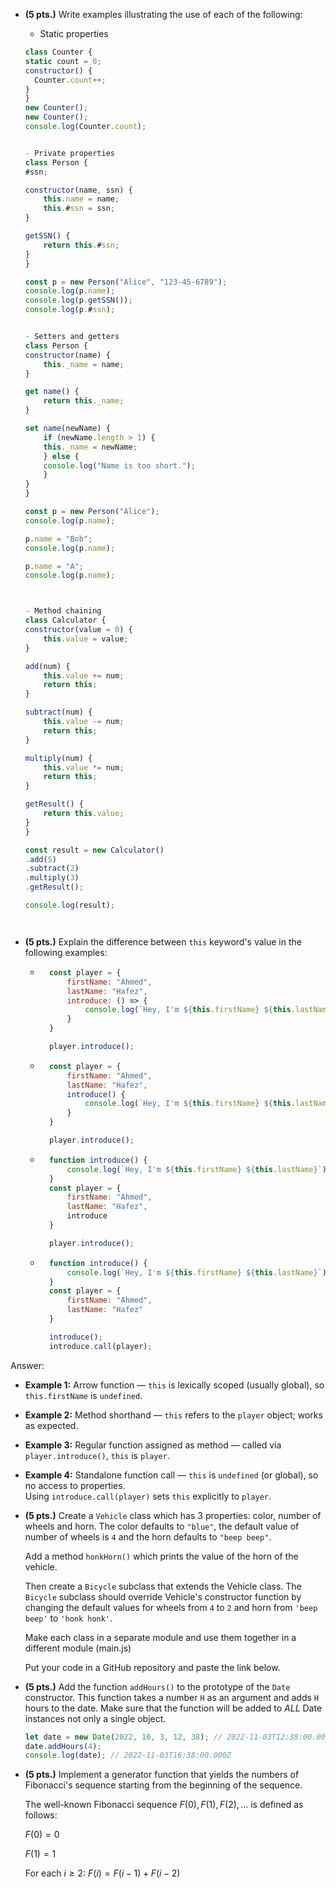 * **(5 pts.)** Write examples illustrating the use of each of the following:
    - Static properties
    ```js
  class Counter {
    static count = 0;
    constructor() {
      Counter.count++;
    }
  }
  new Counter();
  new Counter();
  console.log(Counter.count);


    - Private properties
    class Person {
    #ssn;

    constructor(name, ssn) {
        this.name = name;
        this.#ssn = ssn;
    }

    getSSN() {
        return this.#ssn;
    }
    }

    const p = new Person("Alice", "123-45-6789");
    console.log(p.name);
    console.log(p.getSSN());
    console.log(p.#ssn);


    - Setters and getters
    class Person {
    constructor(name) {
        this._name = name;
    }

    get name() {
        return this._name;
    }

    set name(newName) {
        if (newName.length > 1) {
        this._name = newName;
        } else {
        console.log("Name is too short.");
        }
    }
    }

    const p = new Person("Alice");
    console.log(p.name);

    p.name = "Bob";
    console.log(p.name);

    p.name = "A";
    console.log(p.name);



    - Method chaining
    class Calculator {
    constructor(value = 0) {
        this.value = value;
    }

    add(num) {
        this.value += num;
        return this;
    }

    subtract(num) {
        this.value -= num;
        return this;
    }

    multiply(num) {
        this.value *= num;
        return this;
    }

    getResult() {
        return this.value;
    }
    }

    const result = new Calculator()
    .add(5)
    .subtract(2)
    .multiply(3)
    .getResult();

    console.log(result);




* **(5 pts.)** Explain the difference between `this` keyword's value in the following examples:

    - ```js
        const player = {
            firstName: "Ahmed",
            lastName: "Hafez",
            introduce: () => {
                console.log(`Hey, I'm ${this.firstName} ${this.lastName}`);
            }
        }

        player.introduce();
        ```
    - ```js
        const player = {
            firstName: "Ahmed",
            lastName: "Hafez",
            introduce() {
                console.log(`Hey, I'm ${this.firstName} ${this.lastName}`);
            }
        }

        player.introduce();
        ```
    - ```js
        function introduce() {
            console.log(`Hey, I'm ${this.firstName} ${this.lastName}`);
        }
        const player = {
            firstName: "Ahmed",
            lastName: "Hafez",
            introduce
        }

        player.introduce();
        ```
    - ```js
        function introduce() {
            console.log(`Hey, I'm ${this.firstName} ${this.lastName}`);
        }
        const player = {
            firstName: "Ahmed",
            lastName: "Hafez"
        }

        introduce();
        introduce.call(player);
        ```
Answer:
- **Example 1:** Arrow function — `this` is lexically scoped (usually global), so `this.firstName` is `undefined`.

- **Example 2:** Method shorthand — `this` refers to the `player` object; works as expected.

- **Example 3:** Regular function assigned as method — called via `player.introduce()`, `this` is `player`.

- **Example 4:** Standalone function call — `this` is `undefined` (or global), so no access to properties.  
  Using `introduce.call(player)` sets `this` explicitly to `player`.



* **(5 pts.)** Create a `Vehicle` class which has 3 properties: color, number of wheels and horn. The color defaults to `"blue"`, the default value of number of wheels is `4` and the horn defaults to `"beep beep"`.

    Add a method `honkHorn()` which prints the value of the horn of the vehicle.

    Then create a `Bicycle` subclass that extends the Vehicle class. The `Bicycle` subclass should override Vehicle's constructor function by changing the default values for wheels from `4` to `2` and horn from `'beep beep'` to `'honk honk'`.

    Make each class in a separate module and use them together in a different module (main.js)

    Put your code in a GitHub repository and paste the link below.

* **(5 pts.)** Add the function `addHours()` to the prototype of the `Date` constructor. This function takes a number `H` as an argument and adds `H` hours to the date. Make sure that the function will be added to _ALL_ Date instances not only a single object.

    ```js
    let date = new Date(2022, 10, 3, 12, 38); // 2022-11-03T12:38:00.000Z
    date.addHours(4);
    console.log(date); // 2022-11-03T16:38:00.000Z
    ```

* **(5 pts.)** Implement a generator function that yields the numbers of Fibonacci's sequence starting from the beginning of the sequence.

    The well-known Fibonacci sequence $F(0), F(1), F(2), …$ is defined as follows:

    $F(0) = 0$

    $F(1) = 1$

    For each $i ≥ 2$: $F(i) = F(i−1) + F(i−2)$
